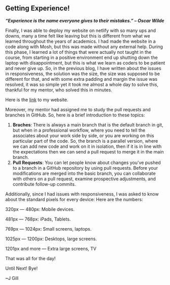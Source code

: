 ## Getting Experience!

***“Experience is the name everyone gives to their mistakes.” 
– Oscar Wilde***


Finally, I was able to deploy my website on netlify with so many ups and downs, many a time felt like leaving but this is different from what we learned throughout the years of academics. I had made the website in a code along with Mosh, but this was made without any external help. During this phase, I learned a lot of things that were actually not taught in the course, from starting in a positive environment end up shutting down the laptop with disappointment, but this is what we learn as coders to be patient and never give up. So, in the previous blog, I have written about the issues in responsiveness, the solution was the size, the size was supposed to be different for that, and with some extra padding and margin the issue was resolved, it was so simple yet it took me almost a whole day to solve this, thankful for my mentor, who solved this in minutes. 

Here is the [link](https://genuine-florentine-d2de0f.netlify.app/) to my website.

Moreover, my mentor had assigned me to study the pull requests and branches in GitHub. So, here is a brief introduction to these topics:

1. **Braches**: There is always a main branch that is the default branch in git, but when in a professional workflow, where you need to tell the associates about your work side by side, or you are working on this particular part of the code. So, the branch is a parallel version, where we can add new code and work on it in isolation, then if it is in line with the expectations then we can send a pull request to merge it in the main branch.
2. **Pull Requests**: You can let people know about changes you've pushed to a branch in a GitHub repository by using pull requests. Before your modifications are merged into the basic branch, you can collaborate with others on a pull request, examine prospective adjustments, and contribute follow-up commits. 

Additionally, since I had issues with responsiveness, I was asked to know about the standard pixels for every device:
Here are the numbers:

320px — 480px: Mobile devices.

481px — 768px: iPads, Tablets.

769px — 1024px: Small screens, laptops.

1025px — 1200px: Desktops, large screens.

1201px and more — Extra large screens, TV

That was all for the day!

Until Next! Bye!

~J Gill


